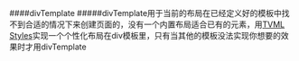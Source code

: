####divTemplate
#####divTemplate用于当前的布局在已经定义好的模板中找不到合适的情况下来创建页面的，没有一个内置布局适合已有的元素，用<a href="https://developer.apple.com/library/prerelease/tvos/documentation/LanguagesUtilities/Conceptual/ATV_Template_Guide/ITMLStyles.html#//apple_ref/doc/uid/TP40015064-CH11-SW1">TVML Styles</a>实现一个个性化布局在div模板里，只有当其他的模板没法实现你想要的效果时才用divTemplate